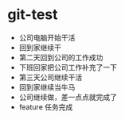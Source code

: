 # git-test
- 公司电脑开始干活
- 回到家继续干
- 第二天回到公司的工作成功
- 下班回家把公司工作补充了一下
- 第三天公司继续干活
- 回到家继续当牛马
- 公司继续做，差一点点就完成了
- feature 任务完成